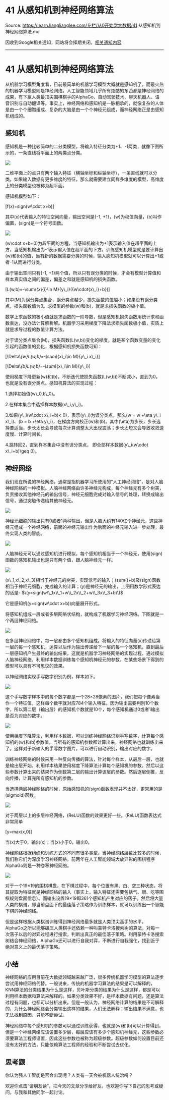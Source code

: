 # 41 从感知机到神经网络算法 

Source: https://learn.lianglianglee.com/专栏/从0开始学大数据/41 从感知机到神经网络算法.md

因收到Google相关通知，网站将会择期关闭。[相关通知内容](https://lumendatabase.org/notices/44265620)

---

# 41 从感知机到神经网络算法

从机器学习模型角度看，目前最简单的机器学习模型大概就是感知机了，而最火热的机器学习模型则是神经网络。人工智能领域几乎所有炫酷的东西都是神经网络的成果，有下赢人类最顶尖围棋棋手的AlphaGo、自动驾驶技术、聊天机器人、语音识别与自动翻译等。事实上，神经网络和感知机是一脉相承的，就像复杂的人体是由一个个细胞组成、复杂的大脑是由一个个神经元组成，而神经网络正是由感知机组成的。

## 感知机

感知机是一种比较简单的二分类模型，将输入特征分类为+1、-1两类，就像下图所示的，一条直线将平面上的两类点分类。

![](assets/ee746ce414224ec786988f7722f0a73d.jpg)

二维平面上的点只有两个输入特征（横轴坐标和纵轴坐标），一条直线就可以分类。如果输入数据有更多维度的特征，那么就需要建立同样多维度的模型，高维度上的分类模型也被称为超平面。

感知机模型如下：

\[f(x)=sign(w\\cdot x+b)\]

其中\(x\)代表输入的特征空间向量，输出空间是{-1, +1}，\(w\)为权值向量，\(b\)叫作偏置，\(sign\)是一个符号函数。

![](assets/87532a52ee404ed19b44152e132c0773.jpg)

\(w\\cdot x+b=0\)为超平面的方程，当感知机输出为+1表示输入值在超平面的上方，当感知机输出为-1表示输入值在超平面的下方。训练感知机模型就是要计算出\(w\)和\(b\)的值，当有新的数据需要分类的时候，输入感知机模型就可以计算出+1或者-1从而进行分类。

由于输出空间只有{-1, +1}两个值，所以只有误分类的时候，才会有模型计算值和样本真实值之间的偏差，偏差之和就是感知机的损失函数。

\[L(w,b)=-\\sum\\_{x\\_{i}\\in M}{y\\_i}({w\\cdot{x\\_i}+b})\]

其中\(M\)为误分类点集合，误分类点越少，损失函数的值越小；如果没有误分类点，损失函数值为0。求模型的参数\(w\)和\(b\)，就是求损失函数的极小值。

数学上求函数的极小值就是求函数的一阶导数，但是感知机损失函数用统计求和函数表达，没办法计算解析解。机器学习采用梯度下降法求损失函数极小值，实质上就是求导过程的数值计算方法。

对于误分类点集合\(M\)，损失函数\(L(w,b)\)变化的梯度，就是某个函数变量的变化引起的函数值的变化，根据感知机损失函数可知：

\[\\Delta\\_{w}L(w,b)=-\\sum\\_{x\\_i\\in M}{y\\_i x\\_i}\]

\[\\Delta\\_{b}L(w,b)=-\\sum\\_{x\\_i\\in M}{y\\_i}\]

使用梯度下降更新\(w\)和\(b\)，不断迭代使损失函数\(L(w,b)\)不断减小，直到为0，也就是没有误分类点。感知机算法的实现过程：

1.选择初始值\(w\\_0,b\\_0\)。

2.在样本集合中选择样本数据\(x\\_i,y\\_i\)。

3.如果\(y\\_i(w\\cdot x\\_i+b)< 0\)，表示\(y\\_i\)为误分类点，那么\(w = w +\\eta y\\_i x\\_i\)、\(b = b +\\eta y\\_i\)，在梯度方向校正\(w\)和\(b\)。其中\(\\eta\)为步长，步长选择要适当，步长太长会导致每次计算调整太大出现震荡；步长太短又会导致收敛速度慢、计算时间长。

4.跳转回2，直到样本集合中没有误分类点， 即全部样本数据\(y\\_i(w\\cdot x\\_i+b)\\geq 0\)。

## 神经网络

我们现在所说的神经网络，通常是指机器学习所使用的“人工神经网络”，是对人脑神经网络的一种模拟。人脑神经网络由许多神经元构成，每个神经元有多个树突，负责接收其他神经元的输出信号，神经元细胞完成对输入信号的处理，转换成输出信号，通过突触传递给其他神经元。

![](assets/f8646b3f1297471181fe389a956d3e32.jpg)

神经元细胞的输出只有0或者1两种输出，但是人脑大约有140亿个神经元，这些神经元组成一个神经网络，前面的神经元输出作为后面的神经元输入进一步处理，最终实现人类的智能。

![](assets/72d993e3acc842d598e00b75d90dc9a5.jpg)

人脑神经元可以通过感知机进行模拟，每个感知机相当于一个神经元，使用\(sign\)函数的感知机输出也是只有两个值，跟人脑神经元一样。

![](assets/07e104dc28fd4f82a5f7ec503739d09b.jpg)

\(x\\_1,x\\_2,x\\_3\)相当于神经元的树突，实现信号的输入；\(sum()+b\)及\(sign\)函数相当于神经元细胞，完成输入的计算；\(y\)是神经元的输出，上图用数学形式表达的话是-
$\(y=sign(w\\_1x\\_1+w\\_2x\\_2+w\\_3x\\_3+b)\)$

它是感知机\(y=sign(w\\cdot x+b)\)向量展开形式。

将感知机组成一层或者多层网络状结构，就构成了机器学习神经网络。下图就是一个两层神经网络。

![](assets/4231780098e046bb90f439e059192112.jpg)

在多层神经网络中，每一层都由多个感知机组成。将输入的特征向量\(x\)传递给第一层的每一个感知机，运算以后作为输出传递给下一层的每一个感知机，直到最后一层感知机产生最终的输出结果。这就是机器学习神经网络的实现过程，通过模拟人脑神经网络，利用样本数据训练每个感知机神经元的参数，在某些场景下得到的模型可以具有不可思议的效果。

以神经网络实现手写数字识别为例，样本如下。

![](assets/cb4933f1068e4f1982d3d7ec8514c574.jpg)

这个手写数字样本中的每个数字都是一个28×28像素的图片，我们把每个像素当作一个特征值，这样每个数字就对应784个输入特征。因为输出需要判别10个数字，所以第二层（输出层）的感知机个数就是10个，每个感知机通过0或者1输出是否为对应的数字。

![](assets/d22abe2c0e3d4d2cb2ee8bd8e50d7611.jpg)

使用梯度下降算法，利用样本数据，可以训练神经网络识别手写数字，计算每个感知机的\(w\)和\(b\)参数值。当所有的感知机参数都计算出来，神经网络也就训练出来了。这样对于新输入的手写数字图片，可以进行自动识别，输出对应的数字。

训练神经网络的时候采用一种反向传播的算法，针对每个样本，从最后一层，也就是输出层开始，利用样本结果使用梯度下降算法计算每个感知机的参数。然后以这些参数计算出来的结果作为倒数第二层的输出计算该层的参数。然后逐层倒推，反向传播，计算完所有感知机的参数。

当选择两层神经网络的时候，原始感知机的\(sign\)函数表现并不太好，更常用的是\(sigmoid\)函数。

![](assets/433d6908a2244d828b5923509ff903b3.jpg)

对于两层以上的多层神经网络，\(ReLU\)函数的效果更好一些。\(ReLU\)函数表达式非常简单

\[y=max(x,0)\]

当\(x\)大于0，输出\(x\)；当\(x\)小于0，输出0。

神经网络根据组织和训练方式的不同有很多类型。当神经网络层数比较多的时候，我们称它们为深度学习神经网络。前两年在人工智能领域大放异彩的围棋程序AlphaGo则是一种卷积神经网络。

![](assets/2ca5dd95a5924b30ac1a7d9628513996.jpg)

对于一个19×19的围棋棋盘，在下棋过程中，每个位置有黑、白、空三种状态，将其提取为特征就是神经网络的输入（事实上，输入特征还需要包括气、眼、吃等围棋规则盘面信息）。而输出设置19×19即361个感知机产生对应的落子。然后将大量人类的棋谱，即当前盘面下的最佳落子策略作为训练样本，就可以训练出一个智能下棋的神经网络。

但是这样根据人类棋谱训练得到神经网络最多就是人类顶尖高手的水平，AlphaGo之所以能够碾压人类棋手还依赖一种叫蒙特卡洛搜索树的算法，对每一次落子以后的对弈过程进行搜索，判断出真正的最佳落子策略。利用蒙特卡洛搜索树结合神经网络，AlphaGo还可以进行自我对弈，不断进行自我强化，找到近乎绝对意义上的最优落子策略。

## 小结

神经网络的应用目前在大数据领域越来越广泛，很多传统机器学习模型的算法逐步尝试用神经网络代替。一般说来，传统的机器学习算法的结果是可以解释的，KNN算法的分类结果为什么是这样，贝叶斯分类的结果为什么是这样，都是可以利用样本数据和算法来解释的。如果分类效果不好，是样本数据有问题，还是算法过程有问题，也都可以分析出来。但是一般认为，神经网络计算的结果是不可解释的，为什么神经网络会分类输出这样的结果，人们无法解释；输出结果不满意，也无法找到原因，只能不断尝试。

神经网络中每个感知机的参数可以通过训练获得，也就是\(w\)和\(b\)可以计算得到，但是一个神经网络应该设置多少层，每层应该有多少个感知机神经元，这些参数必须要算法工程师设置，因此这些参数也被称为超级参数。超级参数如何设置目前还没有太好的方法，只能依赖算法工程师的经验和不断尝试去优化。

## 思考题

你认为强人工智能是否会出现呢？人类有一天会被机器人统治吗？

欢迎你点击“请朋友读”，把今天的文章分享给好友。也欢迎你写下自己的思考或疑问，与我和其他同学一起讨论。